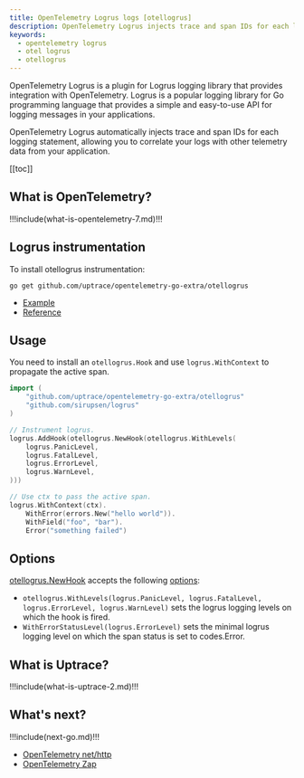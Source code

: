 ```yaml
---
title: OpenTelemetry Logrus logs [otellogrus]
description: OpenTelemetry Logrus injects trace and span IDs for each logging statement, allowing you to correlate your logs with other telemetry data.
keywords:
  - opentelemetry logrus
  - otel logrus
  - otellogrus
---
```


<CoverImage title="Collecting Logrus logs with OpenTelemetry" />

OpenTelemetry Logrus is a plugin for Logrus logging library that provides integration with OpenTelemetry. Logrus is a popular logging library for Go programming language that provides a simple and easy-to-use API for logging messages in your applications.

OpenTelemetry Logrus automatically injects trace and span IDs for each logging statement, allowing you to correlate your logs with other telemetry data from your application.

[[toc]]

## What is OpenTelemetry?

!!!include(what-is-opentelemetry-7.md)!!!

## Logrus instrumentation

To install otellogrus instrumentation:

```shell
go get github.com/uptrace/opentelemetry-go-extra/otellogrus
```

- [Example](https://github.com/uptrace/opentelemetry-go-extra/tree/main/otellogrus/example)
- [Reference](https://pkg.go.dev/github.com/uptrace/opentelemetry-go-extra/otellogrus)

## Usage

You need to install an `otellogrus.Hook` and use `logrus.WithContext` to propagate the active span.

```go
import (
    "github.com/uptrace/opentelemetry-go-extra/otellogrus"
    "github.com/sirupsen/logrus"
)

// Instrument logrus.
logrus.AddHook(otellogrus.NewHook(otellogrus.WithLevels(
	logrus.PanicLevel,
	logrus.FatalLevel,
	logrus.ErrorLevel,
	logrus.WarnLevel,
)))

// Use ctx to pass the active span.
logrus.WithContext(ctx).
	WithError(errors.New("hello world")).
	WithField("foo", "bar").
	Error("something failed")
```

## Options

[otellogrus.NewHook](https://pkg.go.dev/github.com/uptrace/opentelemetry-go-extra/otellogrus#NewHook) accepts the following [options](https://pkg.go.dev/github.com/uptrace/opentelemetry-go-extra/otellogrus#Option):

- `otellogrus.WithLevels(logrus.PanicLevel, logrus.FatalLevel, logrus.ErrorLevel, logrus.WarnLevel)` sets the logrus logging levels on which the hook is fired.
- `WithErrorStatusLevel(logrus.ErrorLevel)` sets the minimal logrus logging level on which the span status is set to codes.Error.

## What is Uptrace?

!!!include(what-is-uptrace-2.md)!!!

## What's next?

!!!include(next-go.md)!!!

- [OpenTelemetry net/http](opentelemetry-net-http.md)
- [OpenTelemetry Zap](opentelemetry-zap.md)
